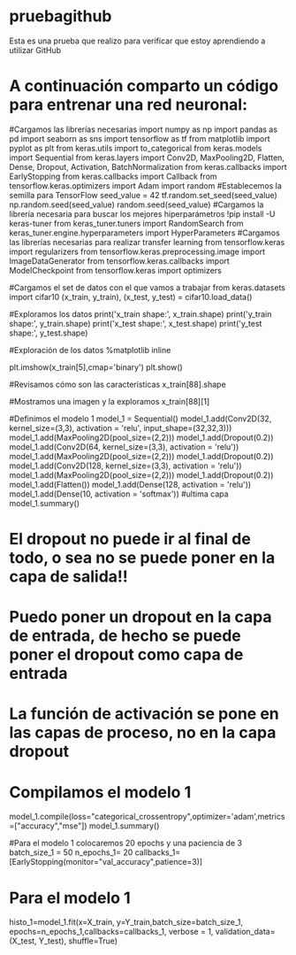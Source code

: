 # pruebagithub
Esta es una prueba que realizo para verificar que estoy aprendiendo a utilizar GitHub
# A continuación comparto un código para entrenar una red neuronal:

#Cargamos las librerías necesarias
import numpy as np
import pandas as pd
import seaborn as sns
import tensorflow as tf
from matplotlib import pyplot as plt
from keras.utils import to_categorical
from keras.models import Sequential
from keras.layers import Conv2D, MaxPooling2D, Flatten, Dense, Dropout, Activation, BatchNormalization
from keras.callbacks import EarlyStopping
from keras.callbacks import Callback
from tensorflow.keras.optimizers import Adam
import random
#Establecemos la semilla para TensorFlow
seed_value = 42
tf.random.set_seed(seed_value)
np.random.seed(seed_value)
random.seed(seed_value)
#Cargamos la librería necesaria para buscar los mejores hiperparámetros
!pip install -U keras-tuner
from keras_tuner.tuners import RandomSearch
from keras_tuner.engine.hyperparameters import HyperParameters
#Cargamos las librerías necesarias para realizar transfer learning
from tensorflow.keras import regularizers
from tensorflow.keras.preprocessing.image import ImageDataGenerator
from tensorflow.keras.callbacks import ModelCheckpoint
from tensorflow.keras import optimizers

#Cargamos el set de datos con el que vamos a trabajar
from keras.datasets import cifar10
(x_train, y_train), (x_test, y_test) = cifar10.load_data()

#Exploramos los datos
print('x_train shape:', x_train.shape)
print('y_train shape:', y_train.shape)
print('x_test shape:', x_test.shape)
print('y_test shape:', y_test.shape)

#Exploración de los datos
%matplotlib inline

plt.imshow(x_train[5],cmap='binary')
plt.show()

#Revisamos cómo son las características
x_train[88].shape

#Mostramos una imagen y la exploramos
x_train[88][1]  

#Definimos el modelo 1
model_1 = Sequential()
model_1.add(Conv2D(32, kernel_size=(3,3), activation = 'relu', input_shape=(32,32,3)))
model_1.add(MaxPooling2D(pool_size=(2,2)))
model_1.add(Dropout(0.2))
model_1.add(Conv2D(64, kernel_size=(3,3), activation = 'relu'))
model_1.add(MaxPooling2D(pool_size=(2,2)))
model_1.add(Dropout(0.2))
model_1.add(Conv2D(128, kernel_size=(3,3), activation = 'relu'))
model_1.add(MaxPooling2D(pool_size=(2,2)))
model_1.add(Dropout(0.2))
model_1.add(Flatten())
model_1.add(Dense(128, activation = 'relu'))
model_1.add(Dense(10, activation = 'softmax')) #ultima capa
model_1.summary()
# El dropout no puede ir al final de todo, o sea no se puede poner en la capa de salida!!
# Puedo poner un dropout en la capa de entrada, de hecho se puede poner el dropout como capa de entrada
# La función de activación se pone en las capas de proceso, no en la capa dropout

# Compilamos el modelo 1
model_1.compile(loss="categorical_crossentropy",optimizer='adam',metrics=["accuracy","mse"])
model_1.summary()

#Para el modelo 1 colocaremos 20 epochs y una paciencia de 3
batch_size_1 = 50
n_epochs_1= 20
callbacks_1= [EarlyStopping(monitor="val_accuracy",patience=3)]

# Para el modelo 1
histo_1=model_1.fit(x=X_train, y=Y_train,batch_size=batch_size_1, epochs=n_epochs_1,callbacks=callbacks_1, verbose = 1,
                  validation_data=(X_test, Y_test), shuffle=True)

